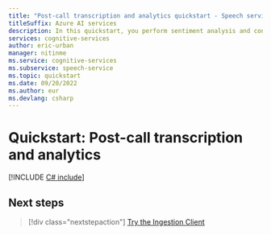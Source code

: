 ```yaml
---
title: "Post-call transcription and analytics quickstart - Speech service"
titleSuffix: Azure AI services
description: In this quickstart, you perform sentiment analysis and conversation summarization of call center transcriptions.
services: cognitive-services
author: eric-urban
manager: nitinme
ms.service: cognitive-services
ms.subservice: speech-service
ms.topic: quickstart
ms.date: 09/20/2022
ms.author: eur
ms.devlang: csharp
---
```


# Quickstart: Post-call transcription and analytics

[!INCLUDE [C# include](includes/quickstarts/call-center/csharp.md)]

## Next steps

> [!div class="nextstepaction"]
> [Try the Ingestion Client](ingestion-client.md)
